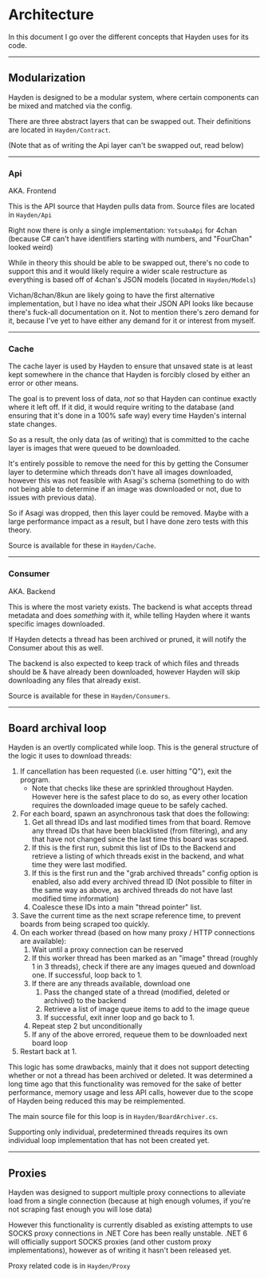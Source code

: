 # Architecture

In this document I go over the different concepts that Hayden uses for its code.

-----

## Modularization

Hayden is designed to be a modular system, where certain components can be mixed and matched via the config.

There are three abstract layers that can be swapped out. Their definitions are located in `Hayden/Contract`.

(Note that as of writing the Api layer can't be swapped out, read below)

-----

### Api

AKA. Frontend

This is the API source that Hayden pulls data from. Source files are located in `Hayden/Api`

Right now there is only a single implementation: `YotsubaApi` for 4chan (because C# can't have identifiers starting with numbers, and "FourChan" looked weird)

While in theory this should be able to be swapped out, there's no code to support this and it would likely require a wider scale restructure as everything is based off of 4chan's JSON models (located in `Hayden/Models`)

Vichan/8chan/8kun are likely going to have the first alternative implementation, but I have no idea what their JSON API looks like because there's fuck-all documentation on it. Not to mention there's zero demand for it, because I've yet to have either any demand for it or interest from myself.

-----

### Cache

The cache layer is used by Hayden to ensure that unsaved state is at least kept somewhere in the chance that Hayden is forcibly closed by either an error or other means.

The goal is to prevent loss of data, *not* so that Hayden can continue exactly where it left off. If it did, it would require writing to the database (and ensuring that it's done in a 100% safe way) every time Hayden's internal state changes.

So as a result, the only data (as of writing) that is committed to the cache layer is images that were queued to be downloaded.

It's entirely possible to remove the need for this by getting the Consumer layer to determine which threads don't have all images downloaded, however this was not feasible with Asagi's schema (something to do with not being able to determine if an image was downloaded or not, due to issues with previous data).

So if Asagi was dropped, then this layer could be removed. Maybe with a large performance impact as a result, but I have done zero tests with this theory.

Source is available for these in `Hayden/Cache`.

-----

### Consumer

AKA. Backend

This is where the most variety exists. The backend is what accepts thread metadata and does *something* with it, while telling Hayden where it wants specific images downloaded.

If Hayden detects a thread has been archived or pruned, it will notify the Consumer about this as well.

The backend is also expected to keep track of which files and threads should be & have already been downloaded, however Hayden will skip downloading any files that already exist.

Source is available for these in `Hayden/Consumers`.


-----

## Board archival loop

Hayden is an overtly complicated while loop. This is the general structure of the logic it uses to download threads:

1. If cancellation has been requested (i.e. user hitting "Q"), exit the program.
   - Note that checks like these are sprinkled throughout Hayden. However here is the safest place to do so, as every other location requires the downloaded image queue to be safely cached.
2. For each board, spawn an asynchronous task that does the following:
   1. Get all thread IDs and last modified times from that board. Remove any thread IDs that have been blacklisted (from filtering), and any that have not changed since the last time this board was scraped.
   2. If this is the first run, submit this list of IDs to the Backend and retrieve a listing of which threads exist in the backend, and what time they were last modified.
   3. If this is the first run and the "grab archived threads" config option is enabled, also add every archived thread ID (Not possible to filter in the same way as above, as archived threads do not have last modified time information)
   4. Coalesce these IDs into a main "thread pointer" list.
3. Save the current time as the next scrape reference time, to prevent boards from being scraped too quickly.
4. On each worker thread (based on how many proxy / HTTP connections are available):
   1. Wait until a proxy connection can be reserved
   2. If this worker thread has been marked as an "image" thread (roughly 1 in 3 threads), check if there are any images queued and download one. If successful, loop back to 1.
   3. If there are any threads available, download one
      1. Pass the changed state of a thread (modified, deleted or archived) to the backend
      2. Retrieve a list of image queue items to add to the image queue
      3. If successful, exit inner loop and go back to 1.
   4. Repeat step 2 but unconditionally
   5. If any of the above errored, requeue them to be downloaded next board loop
5. Restart back at 1.

This logic has some drawbacks, mainly that it does not support detecting whether or not a thread has been archived or deleted. It was determined a long time ago that this functionality was removed for the sake of better performance, memory usage and less API calls, however due to the scope of Hayden being reduced this may be reimplemented.

The main source file for this loop is in `Hayden/BoardArchiver.cs`.

Supporting only individual, predetermined threads requires its own individual loop implementation that has not been created yet.

-----

## Proxies

Hayden was designed to support multiple proxy connections to alleviate load from a single connection (because at high enough volumes, if you're not scraping fast enough you will lose data)

However this functionality is currently disabled as existing attempts to use SOCKS proxy connections in .NET Core has been really unstable. .NET 6 will officially support SOCKS proxies (and other custom proxy implementations), however as of writing it hasn't been released yet.

Proxy related code is in `Hayden/Proxy`